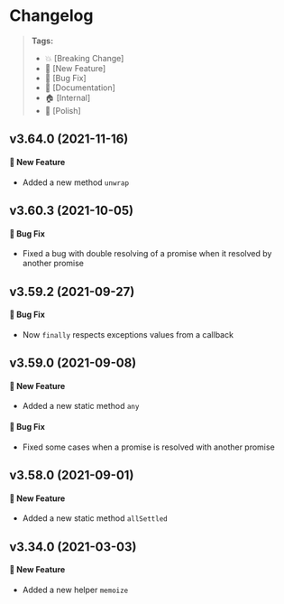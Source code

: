 Changelog
=========

> **Tags:**
> - :boom:       [Breaking Change]
> - :rocket:     [New Feature]
> - :bug:        [Bug Fix]
> - :memo:       [Documentation]
> - :house:      [Internal]
> - :nail_care:  [Polish]

## v3.64.0 (2021-11-16)

#### :rocket: New Feature

* Added a new method `unwrap`

## v3.60.3 (2021-10-05)

#### :bug: Bug Fix

* Fixed a bug with double resolving of a promise when it resolved by another promise

## v3.59.2 (2021-09-27)

#### :bug: Bug Fix

* Now `finally` respects exceptions values from a callback

## v3.59.0 (2021-09-08)

#### :rocket: New Feature

* Added a new static method `any`

#### :bug: Bug Fix

* Fixed some cases when a promise is resolved with another promise

## v3.58.0 (2021-09-01)

#### :rocket: New Feature

* Added a new static method `allSettled`

## v3.34.0 (2021-03-03)

#### :rocket: New Feature

* Added a new helper `memoize`
